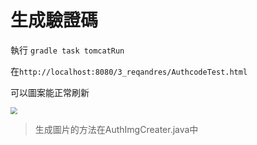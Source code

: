 # 生成驗證碼
執行
`gradle task tomcatRun`

在`http://localhost:8080/3_reqandres/AuthcodeTest.html`

可以圖案能正常刷新

<img src="./ＡuthImg.png" style="zoom:70%" />

>生成圖片的方法在AuthImgCreater.java中